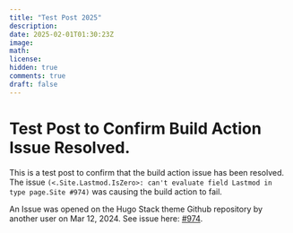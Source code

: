 ```yaml
---
title: "Test Post 2025"
description: 
date: 2025-02-01T01:30:23Z
image: 
math: 
license: 
hidden: true
comments: true
draft: false
---
```

# Test Post to Confirm Build Action Issue Resolved.
This is a test post to confirm that the build action issue has been resolved. The issue `(<.Site.Lastmod.IsZero>: can't evaluate field Lastmod in type page.Site #974)` was causing the build action to fail. 

An Issue was opened on the Hugo Stack theme Github repository by another user on Mar 12, 2024. See issue here: [#974](https://github.com/CaiJimmy/hugo-theme-stack/issues/974).